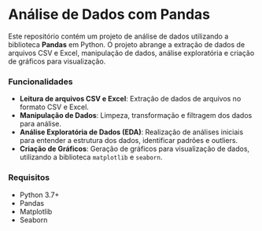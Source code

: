 # Análise de Dados com Pandas

Este repositório contém um projeto de análise de dados utilizando a biblioteca **Pandas** em Python. O projeto abrange a extração de dados de arquivos CSV e Excel, manipulação de dados, análise exploratória e criação de gráficos para visualização.


### Funcionalidades

- **Leitura de arquivos CSV e Excel**: Extração de dados de arquivos no formato CSV e Excel.
- **Manipulação de Dados**: Limpeza, transformação e filtragem dos dados para análise.
- **Análise Exploratória de Dados (EDA)**: Realização de análises iniciais para entender a estrutura dos dados, identificar padrões e outliers.
- **Criação de Gráficos**: Geração de gráficos para visualização de dados, utilizando a biblioteca `matplotlib` e `seaborn`.

### Requisitos

- Python 3.7+
- Pandas
- Matplotlib
- Seaborn
